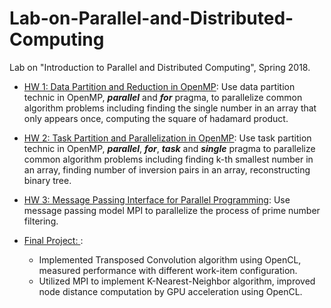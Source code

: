 # Lab-on-Parallel-and-Distributed-Computing
Lab on "Introduction to Parallel and Distributed Computing", Spring 2018.

* [HW 1: Data Partition and Reduction in OpenMP](HW1): Use data partition technic in OpenMP, ***parallel*** and ***for*** pragma, to parallelize common algorithm problems including finding the single number in an array that only appears once, computing the square of hadamard product.

* [HW 2: Task Partition and Parallelization in OpenMP](HW2): Use task partition technic in OpenMP, ***parallel***, ***for***, ***task*** and ***single*** pragma to parallelize common algorithm problems including finding k-th smallest number in an array, finding number of inversion pairs in an array, reconstructing binary tree.

* [HW 3: Message Passing Interface for Parallel Programming](HW3): Use message passing model MPI to parallelize the process of prime number filtering.

* [Final Project: ](FinalProject): 
  - Implemented Transposed Convolution algorithm using OpenCL, measured performance with different work-item configuration.
  - Utilized MPI to implement K-Nearest-Neighbor algorithm, improved node distance computation by GPU acceleration using OpenCL.

